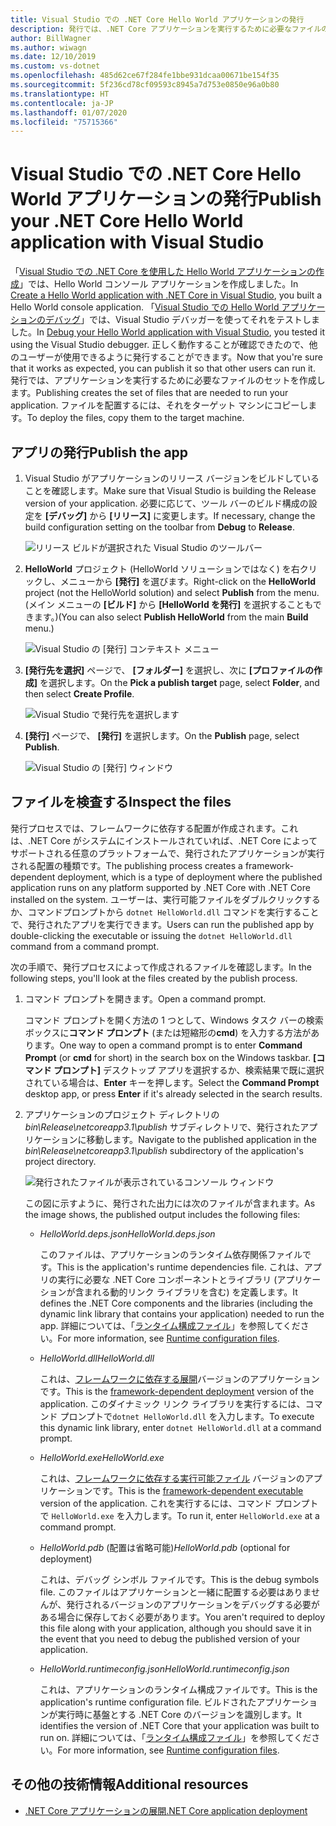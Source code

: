 ```yaml
---
title: Visual Studio での .NET Core Hello World アプリケーションの発行
description: 発行では、.NET Core アプリケーションを実行するために必要なファイルのセットを作成します。
author: BillWagner
ms.author: wiwagn
ms.date: 12/10/2019
ms.custom: vs-dotnet
ms.openlocfilehash: 485d62ce67f284fe1bbe931dcaa00671be154f35
ms.sourcegitcommit: 5f236cd78cf09593c8945a7d753e0850e96a0b80
ms.translationtype: HT
ms.contentlocale: ja-JP
ms.lasthandoff: 01/07/2020
ms.locfileid: "75715366"
---
```

# <a name="publish-your-net-core-hello-world-application-with-visual-studio"></a><span data-ttu-id="3dfad-103">Visual Studio での .NET Core Hello World アプリケーションの発行</span><span class="sxs-lookup"><span data-stu-id="3dfad-103">Publish your .NET Core Hello World application with Visual Studio</span></span>

<span data-ttu-id="3dfad-104">「[Visual Studio での .NET Core を使用した Hello World アプリケーションの作成](with-visual-studio.md)」では、Hello World コンソール アプリケーションを作成しました。</span><span class="sxs-lookup"><span data-stu-id="3dfad-104">In [Create a Hello World application with .NET Core in Visual Studio](with-visual-studio.md), you built a Hello World console application.</span></span> <span data-ttu-id="3dfad-105">「[Visual Studio での Hello World アプリケーションのデバッグ](debugging-with-visual-studio.md)」では、Visual Studio デバッガーを使ってそれをテストしました。</span><span class="sxs-lookup"><span data-stu-id="3dfad-105">In [Debug your Hello World application with Visual Studio](debugging-with-visual-studio.md), you tested it using the Visual Studio debugger.</span></span> <span data-ttu-id="3dfad-106">正しく動作することが確認できたので、他のユーザーが使用できるように発行することができます。</span><span class="sxs-lookup"><span data-stu-id="3dfad-106">Now that you're sure that it works as expected, you can publish it so that other users can run it.</span></span> <span data-ttu-id="3dfad-107">発行では、アプリケーションを実行するために必要なファイルのセットを作成します。</span><span class="sxs-lookup"><span data-stu-id="3dfad-107">Publishing creates the set of files that are needed to run your application.</span></span> <span data-ttu-id="3dfad-108">ファイルを配置するには、それをターゲット マシンにコピーします。</span><span class="sxs-lookup"><span data-stu-id="3dfad-108">To deploy the files, copy them to the target machine.</span></span>

## <a name="publish-the-app"></a><span data-ttu-id="3dfad-109">アプリの発行</span><span class="sxs-lookup"><span data-stu-id="3dfad-109">Publish the app</span></span>

1. <span data-ttu-id="3dfad-110">Visual Studio がアプリケーションのリリース バージョンをビルドしていることを確認します。</span><span class="sxs-lookup"><span data-stu-id="3dfad-110">Make sure that Visual Studio is building the Release version of your application.</span></span> <span data-ttu-id="3dfad-111">必要に応じて、ツール バーのビルド構成の設定を **[デバッグ]** から **[リリース]** に変更します。</span><span class="sxs-lookup"><span data-stu-id="3dfad-111">If necessary, change the build configuration setting on the toolbar from **Debug** to **Release**.</span></span>

   ![リリース ビルドが選択された Visual Studio のツールバー](media/publishing-with-visual-studio/visual-studio-toolbar-release.png)

1. <span data-ttu-id="3dfad-113">**HelloWorld** プロジェクト (HelloWorld ソリューションではなく) を右クリックし、メニューから **[発行]** を選びます。</span><span class="sxs-lookup"><span data-stu-id="3dfad-113">Right-click on the **HelloWorld** project (not the HelloWorld solution) and select **Publish** from the menu.</span></span> <span data-ttu-id="3dfad-114">(メイン メニューの **[ビルド]** から **[HelloWorld を発行]** を選択することもできます。)</span><span class="sxs-lookup"><span data-stu-id="3dfad-114">(You can also select **Publish HelloWorld** from the main **Build** menu.)</span></span>

   ![Visual Studio の [発行] コンテキスト メニュー](media/publishing-with-visual-studio/publish-context-menu.png)
   
1. <span data-ttu-id="3dfad-116">**[発行先を選択]** ページで、 **[フォルダー]** を選択し、次に **[プロファイルの作成]** を選択します。</span><span class="sxs-lookup"><span data-stu-id="3dfad-116">On the **Pick a publish target** page, select **Folder**, and then select **Create Profile**.</span></span>

   ![Visual Studio で発行先を選択します](media/publishing-with-visual-studio/pick-publish-target.png)
   
1. <span data-ttu-id="3dfad-118">**[発行]** ページで、 **[発行]** を選択します。</span><span class="sxs-lookup"><span data-stu-id="3dfad-118">On the **Publish** page, select **Publish**.</span></span>

   ![Visual Studio の [発行] ウィンドウ](media/publishing-with-visual-studio/publish-page.png)
   
## <a name="inspect-the-files"></a><span data-ttu-id="3dfad-120">ファイルを検査する</span><span class="sxs-lookup"><span data-stu-id="3dfad-120">Inspect the files</span></span>

<span data-ttu-id="3dfad-121">発行プロセスでは、フレームワークに依存する配置が作成されます。これは、.NET Core がシステムにインストールされていれば、.NET Core によってサポートされる任意のプラットフォームで、発行されたアプリケーションが実行される配置の種類です。</span><span class="sxs-lookup"><span data-stu-id="3dfad-121">The publishing process creates a framework-dependent deployment, which is a type of deployment where the published application runs on any platform supported by .NET Core with .NET Core installed on the system.</span></span> <span data-ttu-id="3dfad-122">ユーザーは、実行可能ファイルをダブルクリックするか、コマンドプロンプトから `dotnet HelloWorld.dll` コマンドを実行することで、発行されたアプリを実行できます。</span><span class="sxs-lookup"><span data-stu-id="3dfad-122">Users can run the published app by double-clicking the executable or issuing the `dotnet HelloWorld.dll` command from a command prompt.</span></span>

<span data-ttu-id="3dfad-123">次の手順で、発行プロセスによって作成されるファイルを確認します。</span><span class="sxs-lookup"><span data-stu-id="3dfad-123">In the following steps, you'll look at the files created by the publish process.</span></span>

1. <span data-ttu-id="3dfad-124">コマンド プロンプトを開きます。</span><span class="sxs-lookup"><span data-stu-id="3dfad-124">Open a command prompt.</span></span>

   <span data-ttu-id="3dfad-125">コマンド プロンプトを開く方法の 1 つとして、Windows タスク バーの検索ボックスに**コマンド プロンプト** (または短縮形の**cmd**) を入力する方法があります。</span><span class="sxs-lookup"><span data-stu-id="3dfad-125">One way to open a command prompt is to enter **Command Prompt** (or **cmd** for short) in the search box on the Windows taskbar.</span></span> <span data-ttu-id="3dfad-126">**[コマンド プロンプト]** デスクトップ アプリを選択するか、検索結果で既に選択されている場合は、**Enter** キーを押します。</span><span class="sxs-lookup"><span data-stu-id="3dfad-126">Select the **Command Prompt** desktop app, or press **Enter** if it's already selected in the search results.</span></span>

1. <span data-ttu-id="3dfad-127">アプリケーションのプロジェクト ディレクトリの *bin\Release\netcoreapp3.1\publish* サブディレクトリで、発行されたアプリケーションに移動します。</span><span class="sxs-lookup"><span data-stu-id="3dfad-127">Navigate to the published application in the *bin\Release\netcoreapp3.1\publish* subdirectory of the application's project directory.</span></span>

   ![発行されたファイルが表示されているコンソール ウィンドウ](media/publishing-with-visual-studio/published-files-output.png)

   <span data-ttu-id="3dfad-129">この図に示すように、発行された出力には次のファイルが含まれます。</span><span class="sxs-lookup"><span data-stu-id="3dfad-129">As the image shows, the published output includes the following files:</span></span>

      * <span data-ttu-id="3dfad-130">*HelloWorld.deps.json*</span><span class="sxs-lookup"><span data-stu-id="3dfad-130">*HelloWorld.deps.json*</span></span>

         <span data-ttu-id="3dfad-131">このファイルは、アプリケーションのランタイム依存関係ファイルです。</span><span class="sxs-lookup"><span data-stu-id="3dfad-131">This is the application's runtime dependencies file.</span></span> <span data-ttu-id="3dfad-132">これは、アプリの実行に必要な .NET Core コンポーネントとライブラリ (アプリケーションが含まれる動的リンク ライブラリを含む) を定義します。</span><span class="sxs-lookup"><span data-stu-id="3dfad-132">It defines the .NET Core components and the libraries (including the dynamic link library that contains your application) needed to run the app.</span></span> <span data-ttu-id="3dfad-133">詳細については、「[ランタイム構成ファイル](https://github.com/dotnet/cli/blob/85ca206d84633d658d7363894c4ea9d59e515c1a/Documentation/specs/runtime-configuration-file.md)」を参照してください。</span><span class="sxs-lookup"><span data-stu-id="3dfad-133">For more information, see [Runtime configuration files](https://github.com/dotnet/cli/blob/85ca206d84633d658d7363894c4ea9d59e515c1a/Documentation/specs/runtime-configuration-file.md).</span></span>

      * <span data-ttu-id="3dfad-134">*HelloWorld.dll*</span><span class="sxs-lookup"><span data-stu-id="3dfad-134">*HelloWorld.dll*</span></span>

         <span data-ttu-id="3dfad-135">これは、[フレームワークに依存する展開](../deploying/deploy-with-cli.md#framework-dependent-deployment)バージョンのアプリケーションです。</span><span class="sxs-lookup"><span data-stu-id="3dfad-135">This is the [framework-dependent deployment](../deploying/deploy-with-cli.md#framework-dependent-deployment) version of the application.</span></span> <span data-ttu-id="3dfad-136">このダイナミック リンク ライブラリを実行するには、コマンド プロンプトで`dotnet HelloWorld.dll` を入力します。</span><span class="sxs-lookup"><span data-stu-id="3dfad-136">To execute this dynamic link library, enter `dotnet HelloWorld.dll` at a command prompt.</span></span>

      * <span data-ttu-id="3dfad-137">*HelloWorld.exe*</span><span class="sxs-lookup"><span data-stu-id="3dfad-137">*HelloWorld.exe*</span></span>
      
         <span data-ttu-id="3dfad-138">これは、[フレームワークに依存する実行可能ファイル](../deploying/deploy-with-cli.md#framework-dependent-executable) バージョンのアプリケーションです。</span><span class="sxs-lookup"><span data-stu-id="3dfad-138">This is the [framework-dependent executable](../deploying/deploy-with-cli.md#framework-dependent-executable) version of the application.</span></span> <span data-ttu-id="3dfad-139">これを実行するには、コマンド プロンプトで `HelloWorld.exe` を入力します。</span><span class="sxs-lookup"><span data-stu-id="3dfad-139">To run it, enter `HelloWorld.exe` at a command prompt.</span></span>

      * <span data-ttu-id="3dfad-140">*HelloWorld.pdb* (配置は省略可能)</span><span class="sxs-lookup"><span data-stu-id="3dfad-140">*HelloWorld.pdb* (optional for deployment)</span></span>

         <span data-ttu-id="3dfad-141">これは、デバッグ シンボル ファイルです。</span><span class="sxs-lookup"><span data-stu-id="3dfad-141">This is the debug symbols file.</span></span> <span data-ttu-id="3dfad-142">このファイルはアプリケーションと一緒に配置する必要はありませんが、発行されるバージョンのアプリケーションをデバッグする必要がある場合に保存しておく必要があります。</span><span class="sxs-lookup"><span data-stu-id="3dfad-142">You aren't required to deploy this file along with your application, although you should save it in the event that you need to debug the published version of your application.</span></span>

      * <span data-ttu-id="3dfad-143">*HelloWorld.runtimeconfig.json*</span><span class="sxs-lookup"><span data-stu-id="3dfad-143">*HelloWorld.runtimeconfig.json*</span></span>

         <span data-ttu-id="3dfad-144">これは、アプリケーションのランタイム構成ファイルです。</span><span class="sxs-lookup"><span data-stu-id="3dfad-144">This is the application's runtime configuration file.</span></span> <span data-ttu-id="3dfad-145">ビルドされたアプリケーションが実行時に基盤とする .NET Core のバージョンを識別します。</span><span class="sxs-lookup"><span data-stu-id="3dfad-145">It identifies the version of .NET Core that your application was built to run on.</span></span> <span data-ttu-id="3dfad-146">詳細については、「[ランタイム構成ファイル](https://github.com/dotnet/cli/blob/85ca206d84633d658d7363894c4ea9d59e515c1a/Documentation/specs/runtime-configuration-file.md)」を参照してください。</span><span class="sxs-lookup"><span data-stu-id="3dfad-146">For more information, see [Runtime configuration files](https://github.com/dotnet/cli/blob/85ca206d84633d658d7363894c4ea9d59e515c1a/Documentation/specs/runtime-configuration-file.md).</span></span>

## <a name="additional-resources"></a><span data-ttu-id="3dfad-147">その他の技術情報</span><span class="sxs-lookup"><span data-stu-id="3dfad-147">Additional resources</span></span>

- [<span data-ttu-id="3dfad-148">.NET Core アプリケーションの展開</span><span class="sxs-lookup"><span data-stu-id="3dfad-148">.NET Core application deployment</span></span>](../deploying/index.md)
